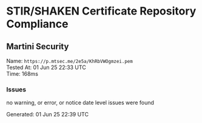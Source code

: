 # STIR/SHAKEN Certificate Repository Compliance

## Martini Security

Name: `https://p.mtsec.me/2e5a/KhRbVWOgmzei.pem`\
Tested At: 01 Jun 25 22:33 UTC\
Time: 168ms

### Issues

no warning, or error, or notice date level issues were found

Generated: 01 Jun 25 22:39 UTC